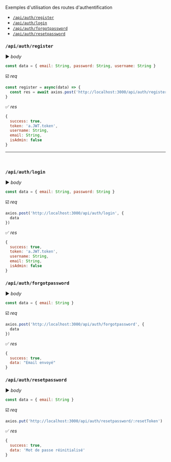 Exemples d'utilisation des routes d'authentification
- [`/api/auth/register`](#apiauthregister)
- [`/api/auth/login`](#apiauthlogin)
- [`/api/auth/forgotpassword`](#apiauthforgotpassword)
- [`/api/auth/resetpassword`](#apiauthresetpassword)

### `/api/auth/register`
:arrow_forward: *body*
```javascript
const data = { email: String, password: String, username: String }
```
:ballot_box_with_check: *req*
```javascript
const register = async(data) => {
  const res = await axios.post('http://localhost:3000/api/auth/register', { data })
}
```
:white_check_mark: *res*
```javascript
{
  success: true,
  token: 'a.JWT.token',
  username: String,
  email: String,
  isAdmin: false
}
```
<hr />
<br />

### `/api/auth/login`
:arrow_forward: *body*
```javascript
const data = { email: String, password: String }
```
:ballot_box_with_check: *req*
```javascript
axios.post('http://localhost:3000/api/auth/login', {
  data
})
```
:white_check_mark: *res*
```javascript
{
  success: true,
  token: 'a.JWT.token',
  username: String,
  email: String,
  isAdmin: false
}
```

### `/api/auth/forgotpassword`
:arrow_forward: *body*
```javascript
const data = { email: String }
```
:ballot_box_with_check: *req*
```javascript
axios.post('http://localhost:3000/api/auth/forgotpassword', {
  data
})
```
:white_check_mark: *res*
```javascript
{
  success: true,
  data: "Email envoyé"
}
```

### `/api/auth/resetpassword`
:arrow_forward: *body*
```javascript
const data = { email: String }
```
:ballot_box_with_check: *req*
```javascript
axios.put('http://localhost:3000/api/auth/resetpassword/:resetToken')
```
:white_check_mark: *res*
```javascript
{
  success: true,
  data: 'Mot de passe réinitialisé'
}
```